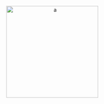 <p align="center">
  <!--<img style="display:inline-block;margin-right:10px;" src="https://media1.giphy.com/media/xT5LMRXQ4yPjL415q8/giphy.gif" alt="a" height="250"/>-->
  <img style="display:inline-block;margin-right:10px;" src="https://media1.giphy.com/media/cU0nH14Mg7MbnaBCvX/giphy.gif" alt="a" height="250"/>
</p>
